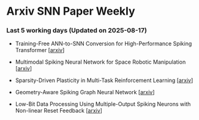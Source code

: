 # Arxiv SNN Paper Weekly


 ### **Last 5 working days (Updated on 2025-08-17)** 


- Training-Free ANN-to-SNN Conversion for High-Performance Spiking Transformer [[arxiv](https://arxiv.org/abs/2508.07710)]

- Multimodal Spiking Neural Network for Space Robotic Manipulation [[arxiv](https://arxiv.org/abs/2508.07287)]

- Sparsity-Driven Plasticity in Multi-Task Reinforcement Learning [[arxiv](https://arxiv.org/abs/2508.06871)]

- Geometry-Aware Spiking Graph Neural Network [[arxiv](https://arxiv.org/abs/2508.06793)]

- Low-Bit Data Processing Using Multiple-Output Spiking Neurons with Non-linear Reset Feedback [[arxiv](https://arxiv.org/abs/2508.06292)]

